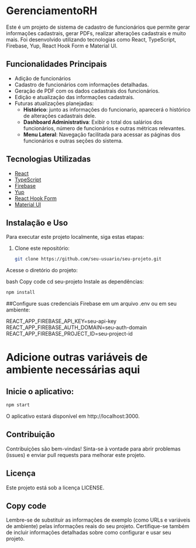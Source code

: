# GerenciamentoRH
Este é um projeto de sistema de cadastro de funcionários que permite gerar informações cadastrais, gerar PDFs, realizar alterações cadastrais e muito mais. Foi desenvolvido utilizando tecnologias como React, TypeScript, Firebase, Yup, React Hook Form e Material UI.

## Funcionalidades Principais

- Adição de funcionários
- Cadastro de funcionários com informações detalhadas.
- Geração de PDF com os dados cadastrais dos funcionários.
- Edição e atualização das informações cadastrais.
- Futuras atualizações planejadas:
  - **Histórico**: junto as informações do funcionario, aparecerá o histórico de alterações cadastrais dele.
  - **Dashboard Administrativa**: Exibir o total dos salários dos funcionários, número de funcionários e outras métricas relevantes.
  - **Menu Lateral**: Navegação facilitada para acessar as páginas dos funcionários e outras seções do sistema.

## Tecnologias Utilizadas

- [React](https://reactjs.org/)
- [TypeScript](https://www.typescriptlang.org/)
- [Firebase](https://firebase.google.com/)
- [Yup](https://github.com/jquense/yup)
- [React Hook Form](https://react-hook-form.com/)
- [Material UI](https://mui.com/)

## Instalação e Uso

Para executar este projeto localmente, siga estas etapas:

1. Clone este repositório:

   ```bash
   git clone https://github.com/seu-usuario/seu-projeto.git

Acesse o diretório do projeto:

bash
Copy code
cd seu-projeto
Instale as dependências:

```bash
npm install
```
##Configure suas credenciais Firebase em um arquivo .env ou em seu ambiente:

REACT_APP_FIREBASE_API_KEY=seu-api-key
REACT_APP_FIREBASE_AUTH_DOMAIN=seu-auth-domain
REACT_APP_FIREBASE_PROJECT_ID=seu-project-id
# Adicione outras variáveis de ambiente necessárias aqui

## Inicie o aplicativo:

```bash
npm start
````
O aplicativo estará disponível em http://localhost:3000.

## Contribuição
Contribuições são bem-vindas! Sinta-se à vontade para abrir problemas (issues) e enviar pull requests para melhorar este projeto.

## Licença
Este projeto está sob a licença LICENSE.


## Copy code

Lembre-se de substituir as informações de exemplo (como URLs e variáveis de ambiente) pelas informações reais do seu projeto. Certifique-se também de incluir informações detalhadas sobre como configurar e usar seu projeto.


